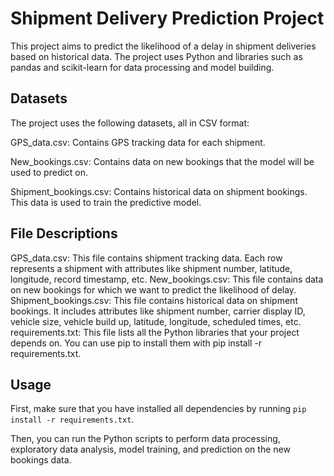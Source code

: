 # Shipment Delivery Prediction Project

This project aims to predict the likelihood of a delay in shipment deliveries based on historical data. The project uses Python and libraries such as pandas and scikit-learn for data processing and model building.

## Datasets

The project uses the following datasets, all in CSV format:

GPS_data.csv: Contains GPS tracking data for each shipment.


New_bookings.csv: Contains data on new bookings that the model will be used to predict on.


Shipment_bookings.csv: Contains historical data on shipment bookings. This data is used to train the predictive model.


## File Descriptions

GPS_data.csv: This file contains shipment tracking data. Each row represents a shipment with attributes like shipment number, latitude, longitude, record timestamp, etc.
New_bookings.csv: This file contains data on new bookings for which we want to predict the likelihood of delay.
Shipment_bookings.csv: This file contains historical data on shipment bookings. It includes attributes like shipment number, carrier display ID, vehicle size, vehicle build up, latitude, longitude, scheduled times, etc.
requirements.txt: This file lists all the Python libraries that your project depends on. You can use pip to install them with pip install -r requirements.txt.


## Usage

First, make sure that you have installed all dependencies by running `pip install -r requirements.txt`.

Then, you can run the Python scripts to perform data processing, exploratory data analysis, model training, and prediction on the new bookings data.
